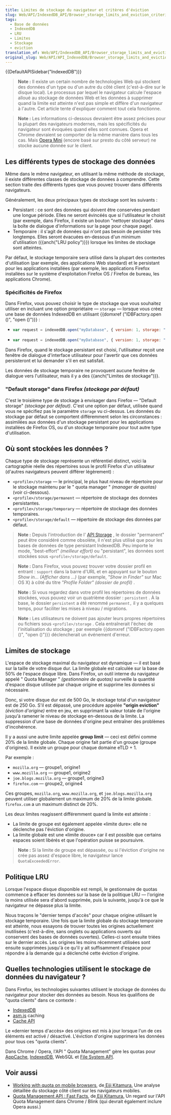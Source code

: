 ```yaml
---
title: Limites de stockage du navigateur et critères d'éviction
slug: Web/API/IndexedDB_API/Browser_storage_limits_and_eviction_criteria
tags:
  - Base de données
  - IndexedDB
  - LRU
  - Limites
  - Stockage
  - eviction
translation_of: Web/API/IndexedDB_API/Browser_storage_limits_and_eviction_criteria
original_slug: Web/API/API_IndexedDB/Browser_storage_limits_and_eviction_criteria
---
```

{{DefaultAPISidebar("IndexedDB")}}

> **Note :** Il existe un certain nombre de technologies Web qui stockent des données d'un type ou d'un autre du côté client (c'est-à-dire sur le disque local). Le processus par lequel le navigateur calcule l'espace alloué au stockage de données Web et les données à supprimer quand la limite est atteinte n'est pas simple et diffère d'un navigateur à l'autre. Cet article tente d'expliquer comment tout cela fonctionne.

> **Note :** Les informations ci-dessous devraient être assez précises pour la plupart des navigateurs modernes, mais les spécificités du navigateur sont évoquées quand elles sont connues. Opera et Chrome devraient se comporter de la même manière dans tous les cas. Mais [Opera Mini](http://www.opera.com/mobile/mini) (encore basé sur presto du côté serveur) ne stocke aucune donnée sur le client.

## Les différents types de stockage des données

Même dans le même navigateur, en utilisant la même méthode de stockage, il existe différentes classes de stockage de données à comprendre. Cette section traite des différents types que vous pouvez trouver dans différents navigateurs.

Généralement, les deux principaux types de stockage sont les suivants :

- Persistant : ce sont des données qui doivent être conservées pendant une longue période. Elles ne seront évincéés que si l'utilisateur le choisit (par exemple, dans Firefox, il existe un bouton "nettoyer stockage" dans la boîte de dialogue d'informations sur la page pour chaque page).
- Temporaire : il s'agit de données qui n'ont pas besoin de persister très longtemps. Elles seront évacuées en-dessous d'un minimum d'utilisation ({{anch("LRU policy")}}) lorsque les limites de stockage sont atteintes.

Par défaut, le stockage temporaire sera utilisé dans la plupart des contextes d'utilisation (par exemple, des applications Web standard) et le persistant pour les applications installées (par exemple, les applications Firefox installées sur le système d'exploitation Firefox OS / Firefox de bureau, les applications Chrome).

### Spécificités de Firefox

Dans Firefox, vous pouvez choisir le type de stockage que vous souhaitez utiliser en incluant une option propriétaire — `storage` — lorsque vous créez une base de données IndexedDB en utilisant {{domxref ("IDBFactory.open ()", "open ()")}} :

- ```js
  var request = indexedDB.open("myDatabase", { version: 1, storage: "persistent" });
  ```
- ```js
  var request = indexedDB.open("myDatabase", { version: 1, storage: "temporary" });
  ```

Dans Firefox, quand le stockage persistant est choisi, l'utilisateur reçoit une fenêtre de dialogue d'interface utilisateur pour l'avertir que ces données persisteront et lui demander s'il en est satisfait.

Les données de stockage temporaire ne provoquent aucune fenêtre de dialogue vers l'utilisateur, mais il y a des {{anch("Limites de stockage")}}.

### "Default storage" dans Firefox _(stockage par défaut)_

C'est le troisième type de stockage à envisager dans Firefox — "Default storage" _(stockage par défaut)_.  C'est une option par défaut, utilisée quand vous ne spécifiez pas le paramètre `storage`  vu ci-dessus. Les données du stockage par défaut se comportent différemment selon les circonstances : assimilées aux données d'un stockage persistant pour les applications installées de Firefox OS, ou d'un stockage temporaire pour tout autre type d'utilisation.

## Où sont stockées les données ?

Chaque type de stockage représente un référentiel distinct, voici la cartographie réelle des répertoires sous le profil Firefox d'un utilisateur (d'autres navigateurs peuvent différer légèrement) :

- `<profile>/storage` — le principal, le plus haut niveau de répertoire pour le stockage maintenu par le " quota manager " _(manager de quotas)_ (voir ci-dessous).
- `<profile>/storage/permanent` — répertoire de stockage des données persistantes.
- `<profile>/storage/temporary` — répertoire de stockage des données temporaires.
- `<profile>/storage/default` — répertoire de stockage des données par défaut.

> **Note :** Depuis l'introduction de l' [API Storage](/en-US/docs/Web/API/Storage_API) , le dossier "permanent" peut être considéré comme obsolète, il n'est plus utilisé que pour les bases de données de type persistant IndexedDB. Peu importe le mode, "best-effort" _(meilleur effort)_ ou "persistant", les données sont stockées sous `<profile>/storage/default`.

> **Note :** Dans Firefox, vous pouvez trouver votre dossier profil en entrant : `support` dans la barre d'URL et en appuyant sur le bouton _Show in.._. _(Afficher dans ...)_ (par exemple, _"Show in Finder"_ sur Mac OS X) à côté du titre _"Profile Folder" (dossier de profil)_ .

> **Note :** Si vous regardez dans votre profil les répertoires de données stockées, vous pouvez voir un quatrième dossier : `persistent` . À la base, le dossier `persistent` a été renommé `permanent,` il y a quelques temps, pour faciliter les mises à niveau / migrations.

> **Note :** Les utilisateurs ne doivent pas ajouter leurs propres répertoires ou fichiers sous `<profile>/storage` . Cela entraînerait l'échec de l'initialisation du stockage ; par exemple {{domxref ("IDBFactory.open ()", "open ()")}} déclencherait un événement d'erreur.

## Limites de stockage

L'espace de stockage maximal du navigateur est dynamique  — il est basé sur la taille de votre disque dur. La limite globale est calculée sur la base de 50% de l'espace disque libre. Dans Firefox, un outil interne du navigateur appelé " Quota Manager " _(gestionnaire de quotas)_ surveille la quantité d'espace disque utilisée par chaque origine et supprime les données si nécessaire.

Donc, si votre disque dur est de 500 Go, le stockage total d'un navigateur est de 250 Go. S'il est dépassé, une procédure appelée **"origin eviction"** _(éviction d'origine)_ entre en jeu, en supprimant la valeur totale de l'origine jusqu'à ramener le niveau de stockage en-dessous de la limite. La suppression d'une base de données d'origine peut entraîner des problèmes d'incohérence.

Il y a aussi une autre limite appelée **group limit** — ceci est défini comme 20% de la limite globale. Chaque origine fait partie d'un groupe (groupe d'origines). Il existe un groupe pour chaque domaine eTLD + 1.

Par exemple :

- `mozilla.org` — groupe1, origine1
- `www.mozilla.org` — groupe1, origine2
- `joe.blogs.mozilla.org` — groupe1, origine3
- `firefox.com` — groupe2, origine4

Ces groupes, `mozilla.org`, `www.mozilla.org`, et `joe.blogs.mozilla.org` peuvent utiliser globalement un maximum de 20% de la limite globale. `firefox.com` a un maximum distinct de 20%.

Les deux limites reagissent différemment quand la limite est atteinte :

- La limite de groupe est également appelée «limite dure»: elle ne déclenche pas l'éviction d'origine.
- La limite globale est une «limite douce» car il est possible que certains espaces soient libérés et que l'opération puisse se poursuivre.

> **Note :** Si la limite de groupe est dépassée, ou si l'éviction d'origine ne crée pas assez d'espace libre, le navigateur lance  `QuotaExceededError`.

## Politique LRU

Lorsque l'espace disque disponible est rempli, le gestionnaire de quotas commence à effacer les données sur la base de la politique LRU — l'origine la moins utilisée sera d'abord supprimée, puis la suivante, jusqu'à ce que le navigateur ne dépasse plus la limite.

Nous traçons le "dernier temps d'accès" pour chaque origine utilisant le stockage temporaire. Une fois que la limite globale du stockage temporaire est atteinte, nous essayons de trouver toutes les origines actuellement inutilisées (c'est-à-dire, sans onglets ou applications ouverts qui conservent des bases de données ouvertes). Celles-ci sont ensuite triées sur le dernier accès. Les origines les moins récemment utilisées sont ensuite supprimées jusqu'à ce qu'il y ait suffisamment d'espace pour répondre à la demande qui a déclenché cette éviction d'origine.

## Quelles technologies utilisent le stockage de données du navigateur ?

Dans Firefox, les technologies suivantes utilisent le stockage de données du navigateur pour stocker des données au besoin. Nous les qualifions de "quota clients" dans ce contexte :

- [IndexedDB](/fr/docs/Web/API/API_IndexedDB)
- [asm.js](http://asmjs.org/) caching
- [Cache API](/fr/docs/Web/API/Cache)

Le «dernier temps d'accès» des origines est mis à jour lorsque l'un de ces éléments est activé / désactivé. L'éviction d'origine supprimera les données pour tous ces "quota clients".

Dans Chrome / Opera, l'API " Quota Management" gère les quotas pour [AppCache](/en-US/docs/Web/HTML/Using_the_application_cache), [IndexedDB](/en-US/docs/Web/API/IndexedDB_API), WebSQL et [File System API](/en-US/docs/Web/API/File_System_API).

## Voir aussi

- [Working with quota on mobile browsers](http://www.html5rocks.com/en/tutorials/offline/quota-research/), de[ Eiji Kitamura.](http://blog.agektmr.com) Une analyse détaillée du stockage côté client sur les navigateurs mobiles.
- [Quota Management API : Fast Facts](https://developers.google.com/web/updates/2011/11/Quota-Management-API-Fast-Facts), de[ Eiji Kitamura.](http://blog.agektmr.com) Un regard sur l'API Quota Management dans Chrome / Blink (qui devrait également inclure Opera aussi.)
